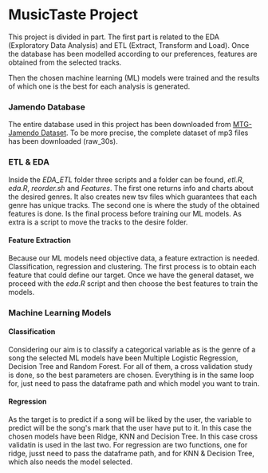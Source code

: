 # MusicTaste Project
This project is divided in part. The first part is related to the EDA (Exploratory Data
Analysis) and ETL (Extract, Transform and Load). Once the database has been modelled according to our preferences, 
features are obtained from the selected tracks.

Then the chosen machine learning (ML) models were trained and the results of which one is the best for each analysis is generated.

### Jamendo Database
The entire database used in this project has been downloaded from [MTG-Jamendo Dataset](https://mtg.github.io/mtg-jamendo-dataset/).
To be more precise, the complete dataset of mp3 files has been downloaded (raw_30s).

### ETL & EDA
Inside the _EDA_ETL_ folder three scripts and a folder can be found, _etl.R_, _eda.R_,  _reorder.sh_ and _Features_. The first one returns info and charts about the desired genres. It also creates new
tsv files which guarantees that each genre has unique tracks. The second one is where the study of the obtained features is done. Is the final process before training our ML models.
As extra is a script to move the tracks to the desire folder.

#### Feature Extraction
Because our ML models need objective data, a feature extraction is needed. Classification, regression and clustering. The first process is to obtain each feature that could define our target.
Once we have the general dataset, we proceed with the _eda.R_ script and then choose the best features to train the models.

### Machine Learning Models
#### Classification
Considering our aim is to classify a categorical variable as is the genre of a song the selected ML models have been Multiple Logistic Regression, Decision Tree and Random Forest.
For all of them, a cross validation study is done, so the best parameters are chosen.
Everything is in the same loop for, just need to pass the dataframe path and which model you want to train.
#### Regression
As the target is to predict if a song will be liked by the user, the variable to predict will be the song's mark that the user have put to it.
In this case the chosen models have been Ridge, KNN and Decision Tree. In this case cross validatin is used in the last two.
For regression are two functions, one for ridge, jusst need to pass the dataframe path, and for KNN & Decision Tree, which also needs the model selected.